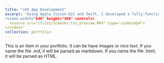 ```yaml
---
title: "iOS App Development"
excerpt: "Using Apple Vision Kit and Swift, I developed a fully-functional iOS App, released onto the App Store
<video width="640" height="360" controls>
  <source src="/files/Scanner.txt_preview.MP4" type="video/mp4">
</video>"
collection: portfolio
---
```


This is an item in your portfolio. It can be have images or nice text. If you name the file .md, it will be parsed as markdown. If you name the file .html, it will be parsed as HTML. 
